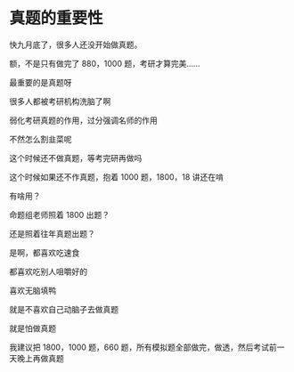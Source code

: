 # 真题的重要性

快九月底了，很多人还没开始做真题。

额，不是只有做完了 880，1000 题，考研才算完美……

最重要的是真题呀

很多人都被考研机构洗脑了啊

弱化考研真题的作用，过分强调名师的作用

不然怎么割韭菜呢

这个时候还不做真题，等考完研再做吗

这个时候如果还不作真题，抱着 1000 题，1800，18 讲还在啃

有啥用？

命题组老师照着 1800 出题？

还是照着往年真题出题？

是啊，都喜欢吃速食

都喜欢吃别人咀嚼好的

喜欢无脑填鸭

就是不喜欢自己动脑子去做真题

就是怕做真题

我建议把 1800，1000 题，660 题，所有模拟题全部做完，做透，然后考试前一天晚上再做真题